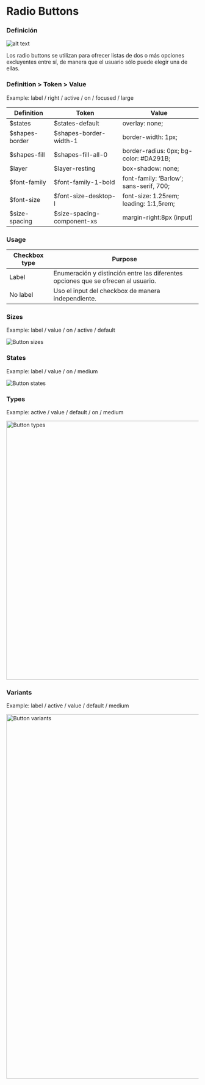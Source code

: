 # Radio Buttons

### Definición

![alt text](http://thonet.realized.es/doc/img/components/btn-tokens.png "Button tokens")

Los radio buttons se utilizan para ofrecer listas de dos o más opciones excluyentes entre sí, de manera que el usuario sólo puede elegir una de ellas.

### Definition > Token > Value

Example: label / right / active / on / focused / large

| Definition        | Token   | Value |
| ------------- |-------------| ----------|
| $states | $states-default | overlay: none; |
| $shapes-border | $shapes-border-width-1 | border-width: 1px; |
| $shapes-fill | $shapes-fill-all-0 | border-radius: 0px; bg-color: #DA291B; |
| $layer | $layer-resting | box-shadow: none; |
| $font-family | $font-family-1-bold | font-family: ‘Barlow’; sans-serif, 700; |
| $font-size | $font-size-desktop-l | font-size: 1.25rem; leading: 1:1,5rem; |
| $size-spacing | $size-spacing-component-xs | margin-right:8px (input) |


### Usage

| Checkbox type   | Purpose                |
| ------------- |------------------------|
| Label | Enumeración y distinción entre las diferentes opciones que se ofrecen al usuario. |
| No label | Uso el input del checkbox de manera independiente. |



<div class="margin-bottom-large">

### Sizes

Example: label / value / on / active / default

<div class="left-image large">
  <img alt="Button sizes" src="http://thonet.realized.es/doc/img/components/btn-sizes.png"/>
</div>

</div>

<div class="margin-bottom-large">

### States

Example: label / value / on / medium

<div class="left-image large">
  <img alt="Button states" src="http://thonet.realized.es/doc/img/components/btn-states.png"/>
</div>

</div>

<div class="margin-bottom-large">

### Types

Example: active / value / default / on / medium

<div class="left-image large">
  <img style="width: 677px;" alt="Button types" src="http://thonet.realized.es/doc/img/components/btn-types.png"/>
</div>

</div>

<div class="margin-bottom-large">

### Variants

Example: label / active / value / default / medium

<div class="left-image large">
  <img style="width: 953px;" alt="Button variants" src="http://thonet.realized.es/doc/img/components/btn-variants.png"/>
</div>

</div>

<div class="margin-bottom-large">
